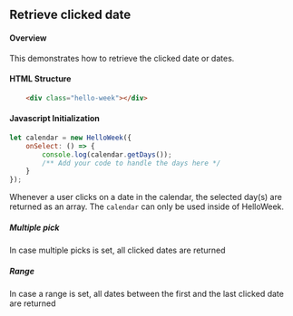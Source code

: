 ## Retrieve clicked date

#### Overview
This demonstrates how to retrieve the clicked date or dates.

#### HTML Structure
```html
    <div class="hello-week"></div>
```

#### Javascript Initialization
```js
let calendar = new HelloWeek({
    onSelect: () => {
        console.log(calendar.getDays());
        /** Add your code to handle the days here */
    }
});
```

Whenever a user clicks on a date in the calendar, the selected day(s) are returned as an array. The
`calendar` can only be used inside of HelloWeek.

##### Multiple pick
In case multiple picks is set, all clicked dates are returned

##### Range
In case a range is set, all dates between the first and the last clicked date are returned
